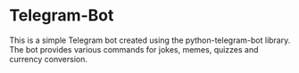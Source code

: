 # Telegram-Bot
This is a simple Telegram bot created using the python-telegram-bot library. The bot provides various commands for jokes, memes, quizzes and currency conversion.
